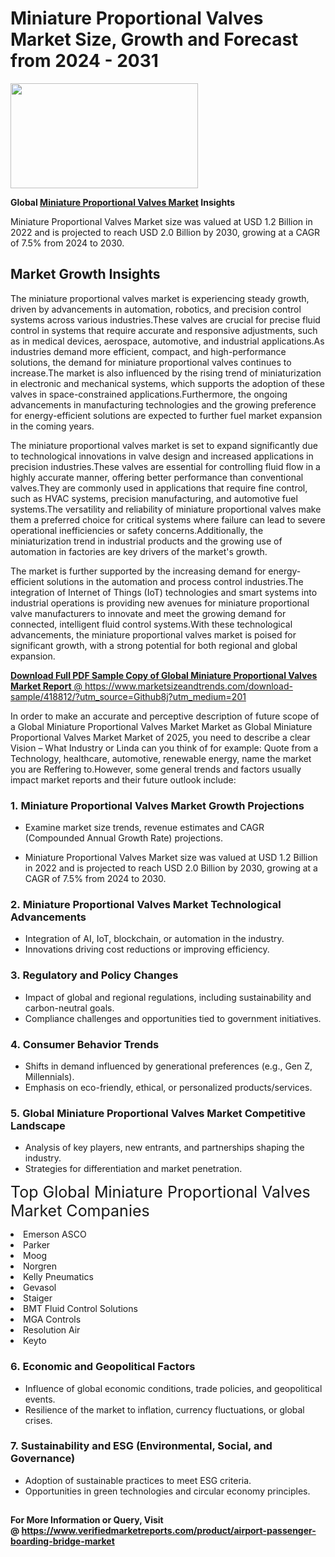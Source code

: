 <H1>Miniature Proportional Valves Market Size, Growth and Forecast from 2024 - 2031</H1><img class="aligncenter size-medium wp-image-584254" src="https://thirdeyenews.in/wp-content/uploads/2024/09/Global-Market-Research-300x168.jpeg" alt="" width="300" height="168" /><p><strong>Global&nbsp;<a href="https://www.marketsizeandtrends.com/download-sample/418812/?utm_source=Github8j?utm_medium=201">Miniature Proportional Valves Market</a> Insights</strong></p><p>Miniature Proportional Valves Market size was valued at USD 1.2 Billion in 2022 and is projected to reach USD 2.0 Billion by 2030, growing at a CAGR of 7.5% from 2024 to 2030.</p><p><h2>Market Growth Insights</h2> <p>The miniature proportional valves market is experiencing steady growth, driven by advancements in automation, robotics, and precision control systems across various industries.These valves are crucial for precise fluid control in systems that require accurate and responsive adjustments, such as in medical devices, aerospace, automotive, and industrial applications.As industries demand more efficient, compact, and high-performance solutions, the demand for miniature proportional valves continues to increase.The market is also influenced by the rising trend of miniaturization in electronic and mechanical systems, which supports the adoption of these valves in space-constrained applications.Furthermore, the ongoing advancements in manufacturing technologies and the growing preference for energy-efficient solutions are expected to further fuel market expansion in the coming years.</p> <p><a href="#"></a></p> <p>The miniature proportional valves market is set to expand significantly due to technological innovations in valve design and increased applications in precision industries.These valves are essential for controlling fluid flow in a highly accurate manner, offering better performance than conventional valves.They are commonly used in applications that require fine control, such as HVAC systems, precision manufacturing, and automotive fuel systems.The versatility and reliability of miniature proportional valves make them a preferred choice for critical systems where failure can lead to severe operational inefficiencies or safety concerns.Additionally, the miniaturization trend in industrial products and the growing use of automation in factories are key drivers of the market's growth.</p> <p>The market is further supported by the increasing demand for energy-efficient solutions in the automation and process control industries.The integration of Internet of Things (IoT) technologies and smart systems into industrial operations is providing new avenues for miniature proportional valve manufacturers to innovate and meet the growing demand for connected, intelligent fluid control systems.With these technological advancements, the miniature proportional valves market is poised for significant growth, with a strong potential for both regional and global expansion.</p> <p><a href="#"></p><p><span class=""><strong>Download Full PDF Sample Copy of Global Miniature Proportional Valves Market Report</strong> @ <a href="https://www.marketsizeandtrends.com/download-sample/418812/?utm_source=Github8j?utm_medium=201" target="_blank">https://www.marketsizeandtrends.com/download-sample/418812/?utm_source=Github8j?utm_medium=201</a></span></p><p>In order to make an accurate and perceptive description of future scope of a Global&nbsp;Miniature Proportional Valves Market Market as Global&nbsp;Miniature Proportional Valves Market Market of 2025, you need to describe a clear Vision &ndash; What Industry or Linda can you think of for example: Quote from a Technology, healthcare, automotive, renewable energy, name the market you are Reffering to.However, some general trends and factors usually impact market reports and their future outlook include:</p><h3>1.&nbsp;<strong>Miniature Proportional Valves Market Growth Projections</strong></h3><ul><li>Examine market size trends, revenue estimates and CAGR (Compounded Annual Growth Rate) projections.</li><li><p>Miniature Proportional Valves Market size was valued at USD 1.2 Billion in 2022 and is projected to reach USD 2.0 Billion by 2030, growing at a CAGR of 7.5% from 2024 to 2030.</p></li></ul><h3>2.&nbsp;<strong>Miniature Proportional Valves Market Technological Advancements</strong></h3><ul><li>Integration of AI, IoT, blockchain, or automation in the industry.</li><li>Innovations driving cost reductions or improving efficiency.</li></ul><h3>3.&nbsp;<strong>Regulatory and Policy Changes</strong></h3><ul><li>Impact of global and regional regulations, including sustainability and carbon-neutral goals.</li><li>Compliance challenges and opportunities tied to government initiatives.</li></ul><h3>4.&nbsp;<strong>Consumer Behavior Trends</strong></h3><ul><li>Shifts in demand influenced by generational preferences (e.g., Gen Z, Millennials).</li><li>Emphasis on eco-friendly, ethical, or personalized products/services.</li></ul><h3>5.&nbsp;<strong>Global Miniature Proportional Valves Market Competitive Landscape</strong></h3><ul><li>Analysis of key players, new entrants, and partnerships shaping the industry.</li><li>Strategies for differentiation and market penetration.</li></ul><p data-pm-slice="1 1 []"><span style="color: inherit; font-family: inherit; font-size: 25px;">Top Global Miniature Proportional Valves Market Companies</span></p><div class="" data-test-id=""><p><li>Emerson ASCO</li><li> Parker</li><li> Moog</li><li> Norgren</li><li> Kelly Pneumatics</li><li> Gevasol</li><li> Staiger</li><li> BMT Fluid Control Solutions</li><li> MGA Controls</li><li> Resolution Air</li><li> Keyto</li></p></div><h3>6.&nbsp;<strong>Economic and Geopolitical Factors</strong></h3><ul><li>Influence of global economic conditions, trade policies, and geopolitical events.</li><li>Resilience of the market to inflation, currency fluctuations, or global crises.</li></ul><h3>7.&nbsp;<strong>Sustainability and ESG (Environmental, Social, and Governance)</strong></h3><ul><li>Adoption of sustainable practices to meet ESG criteria.</li><li>Opportunities in green technologies and circular economy principles.</li></ul><h2><strong style="font-size: 14px;">For More Information or Query, Visit @&nbsp;</strong><a style="background-color: #ffffff; font-size: 14px;" href="https://www.marketsizeandtrends.com/report/miniature-proportional-valves-market/" target="_blank">https://www.verifiedmarketreports.com/product/airport-passenger-boarding-bridge-market</a></h2>